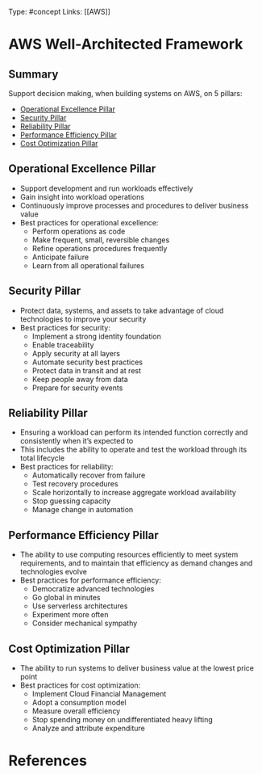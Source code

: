 Type: #concept
Links: [[AWS]]

# AWS Well-Architected Framework

## Summary
Support decision making, when building systems on AWS, on 5 pillars:
- [Operational Excellence Pillar](#Operational%20Excellence%20Pillar)
- [Security Pillar](#Security%20Pillar)
- [Reliability Pillar](#Reliability%20Pillar)
- [Performance Efficiency Pillar](#Performance%20Efficiency%20Pillar)
- [Cost Optimization Pillar](#Cost%20Optimization%20Pillar)

## Operational Excellence Pillar
- Support development and run workloads effectively
- Gain insight into workload operations
- Continuously improve processes and procedures to deliver business value
- Best practices for operational excellence:
	- Perform operations as code
	- Make frequent, small, reversible changes
	- Refine operations procedures frequently
	- Anticipate failure
	- Learn from all operational failures

## Security Pillar
- Protect data, systems, and assets to take advantage of cloud technologies to improve your security
- Best practices for security:
	- Implement a strong identity foundation
	- Enable traceability
	- Apply security at all layers
	- Automate security best practices
	- Protect data in transit and at rest
	- Keep people away from data
	- Prepare for security events

## Reliability Pillar
- Ensuring a workload can perform its intended function correctly and consistently when it’s expected to
- This includes the ability to operate and test the workload through its total lifecycle
- Best practices for reliability:
	- Automatically recover from failure
	- Test recovery procedures
	- Scale horizontally to increase aggregate workload availability
	- Stop guessing capacity
	- Manage change in automation

## Performance Efficiency Pillar
- The ability to use computing resources efficiently to meet system requirements, and to maintain that efficiency as demand changes and technologies evolve
- Best practices for performance efficiency:
	- Democratize advanced technologies
	- Go global in minutes
	- Use serverless architectures
	- Experiment more often
	- Consider mechanical sympathy
## Cost Optimization Pillar
- The ability to run systems to deliver business value at the lowest price point
- Best practices for cost optimization:
	- Implement Cloud Financial Management
	- Adopt a consumption model
	- Measure overall efficiency
	- Stop spending money on undifferentiated heavy lifting
	- Analyze and attribute expenditure

# References

